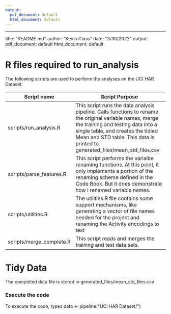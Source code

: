 ```yaml
---
output:
  pdf_document: default
  html_document: default
---
```

---
title: "README.md"
author: "Kevin Glass"
date: "3/30/2022"
output:
  pdf_document: default
  html_document: default

# R files required to run_analysis

The following scripts are used to perform the analyses on the UCI HAR Dataset.

  Script name             | Script Purpose
------------------------- | -------------------------
scripts/run_analysis.R    | This script runs the data analysis pipeline. Calls functions to rename the original variable names, merge the training and testing data into a single table, and creates the tidied Mean and STD table. This data is printed to generated_files/mean_std_files.csv
scripts/parse_features.R  | This script performs the varialbe renaming functions. At this point, it only implements a portion of the renaming scheme defined in the Code Book. But it does demonstrate how I renamed variable names.
scripts/utilities.R       | The utilities.R file contains some support mechanisms, like generating a vector of file names needed for the project and renaming the Activity encodings to text
scripts/merge_complete.R  | This script reads and merges the training and test data sets.


# Tidy Data
The completed data file is stored in generated_files/mean_std_files.csv

### Execute the code
To execute the code, types data <- pipeline("UCI HAR Dataset/")
